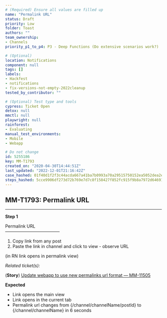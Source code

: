 ```yaml
---
# (Required) Ensure all values are filled up
name: "Permalink URL"
status: Draft
priority: Low
folder: Toast
authors: ""
team_ownership: 
- Channels
priority_p1_to_p4: P3 - Deep Functions (Do extensive scenarios work?)

# (Optional)
location: Notifications
component: null
tags: []
labels: 
- Hackfest
- notifications
- fix-versions-not-empty-2022cleanup
tested_by_contributor: ""

# (Optional) Test type and tools
cypress: Ticket Open
detox: null
mmctl: null
playwright: null
rainforest: 
- Evaluating
manual_test_environments:
- Mobile
- Webapp

# Do not change
id: 5255186
key: MM-T1793
created_on: "2020-04-30T14:44:51Z"
last_updated: "2022-12-01T21:16:42Z"
case_hashed: 01f40d1f2f3c44acda667a41ba7b0993a70a29515750152ea5052dea2e359bf3116e37408ade8434dc58c2d0b11d348c
steps_hashed: 5cce9906df273d72b769e7d7c8f158427f852fc915f9b8a7972d646918e54e1da17313baa6e53c9684d3b1d02b08e26d
---
```


<!-- (Auto-generated) Based on frontmatter's "key" and "name" -->

## MM-T1793: Permalink URL

---

**Step 1**

Permalink URL\
–––––––––––––––––––––––––

1. Copy link from any post
2. Paste the link in channel and click to view - observe URL

(in RN link opens in permalink view)

_Related ticket(s):_

(**Story**) [Update webapp to use new permalinks url format — MM-11505](https://mattermost.atlassian.net/browse/MM-11505)

**Expected**

- Link opens the main view
- Link opens in the current tab
- Permalink url changes from {/channel/channelName/postId} to {/channel/channelName} in 6 seconds
